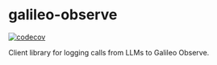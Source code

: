 # galileo-observe

[![codecov](https://codecov.io/gh/rungalileo/llm-monitor/graph/badge.svg?token=LWUTABNJHX)](https://codecov.io/gh/rungalileo/llm-monitor)

Client library for logging calls from LLMs to Galileo Observe.
